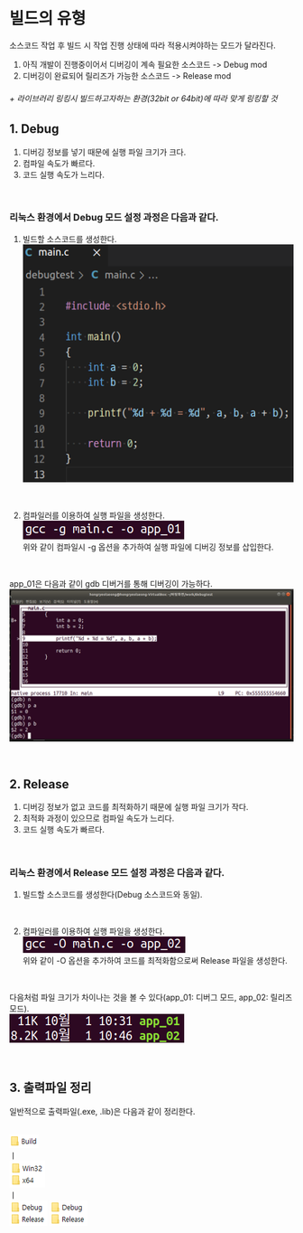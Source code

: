 # 빌드의 유형
소스코드 작업 후 빌드 시 작업 진행 상태에 따라 적용시켜야하는 모드가 달라진다.   
1. 아직 개발이 진행중이어서 디버깅이 계속 필요한 소스코드 -> Debug mod
2. 디버깅이 완료되어 릴리즈가 가능한 소스코드 -> Release mod

###### + 라이브러리 링킹시 빌드하고자하는 환경(32bit or 64bit)에 따라 맞게 링킹할 것

## 1. Debug
1. 디버깅 정보를 넣기 때문에 실행 파일 크기가 크다.
2. 컴파일 속도가 빠르다.
3. 코드 실행 속도가 느리다.
<br>

### 리눅스 환경에서 Debug 모드 설정 과정은 다음과 같다.
1. 빌드할 소스코드를 생성한다.   
![1](https://github.com/HongryeolSeong/Study_Build/blob/main/refimg/n1.png)
<br>

2. 컴파일러를 이용하여 실행 파일을 생성한다.   
![2](https://github.com/HongryeolSeong/Study_Build/blob/main/refimg/n2.png)   
위와 같이 컴파일시 -g 옵션을 추가하여 실행 파일에 디버깅 정보를 삽입한다.
<br>

app_01은 다음과 같이 gdb 디버거를 통해 디버깅이 가능하다.   
![5](https://github.com/HongryeolSeong/Study_Build/blob/main/refimg/n5.png)

<br>

## 2. Release
1. 디버깅 정보가 없고 코드를 최적화하기 때문에 실행 파일 크기가 작다.
2. 최적화 과정이 있으므로 컴파일 속도가 느리다.
3. 코드 실행 속도가 빠르다.
<br>

### 리눅스 환경에서 Release 모드 설정 과정은 다음과 같다.
1. 빌드할 소스코드를 생성한다(Debug 소스코드와 동일).   

<br>

2. 컴파일러를 이용하여 실행 파일을 생성한다.   
![3](https://github.com/HongryeolSeong/Study_Build/blob/main/refimg/n3.png)   
위와 같이 -O 옵션을 추가하여 코드를 최적화함으로써 Release 파일을 생성한다.   
<br>

다음처럼 파일 크기가 차이나는 것을 볼 수 있다(app_01: 디버그 모드, app_02: 릴리즈 모드).   
![4](https://github.com/HongryeolSeong/Study_Build/blob/main/refimg/n4.png)

<br>

## 3. 출력파일 정리
일반적으로 출력파일(.exe, .lib)은 다음과 같이 정리한다.   
<br>

![1](https://github.com/HongryeolSeong/Study_Build/blob/main/refimg/o1.png)   
   ㅣ   
![2](https://github.com/HongryeolSeong/Study_Build/blob/main/refimg/o2.png)   
   ㅣ   
![3](https://github.com/HongryeolSeong/Study_Build/blob/main/refimg/o3.png) ![3](https://github.com/HongryeolSeong/Study_Build/blob/main/refimg/o3.png) 
<br>
<br>
